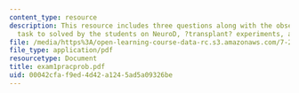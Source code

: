 ```yaml
---
content_type: resource
description: This resource includes three questions along with the observations and
  task to solved by the students on NeuroD, ?transplant? experiments, and delta protein.
file: /media/https%3A/open-learning-course-data-rc.s3.amazonaws.com/7-22-developmental-biology-fall-2005/00042cfaf9ed4d42a1245ad5a09326be_exam1pracprob.pdf
file_type: application/pdf
resourcetype: Document
title: exam1pracprob.pdf
uid: 00042cfa-f9ed-4d42-a124-5ad5a09326be
---
```

